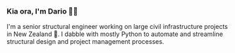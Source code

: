 ### Kia ora, I'm Dario 👋🏻

I'm a senior structural engineer working on large civil infrastructure projects in New Zealand 🥝. I dabble with mostly Python to automate and streamline structural design and project management processes.
